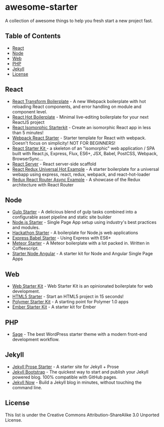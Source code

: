 # awesome-starter

A collection of awesome things to help you fresh start a new project fast.

## Table of Contents

<!-- START doctoc generated TOC please keep comment here to allow auto update -->
<!-- DON'T EDIT THIS SECTION, INSTEAD RE-RUN doctoc TO UPDATE -->


- [React](#react)
- [Node](#node)
- [Web](#web)
- [PHP](#php)
- [Jekyll](#jekyll)
- [License](#license)

<!-- END doctoc generated TOC please keep comment here to allow auto update -->

## React

- [React Transform Boilerplate](https://github.com/gaearon/react-transform-boilerplate) - A new Webpack boilerplate with hot reloading React components, and error handling on module and component level.
- [React Hot Boilerplate](https://github.com/gaearon/react-hot-boilerplate) - Minimal live-editing boilerplate for your next ReactJS project
- [React Isomorphic Starterkit](https://github.com/RickWong/react-isomorphic-starterkit) - Create an isomorphic React app in less than 5 minutes!
- [Webpack React Starter](https://github.com/webpack/react-starter) - Starter template for React with webpack. Doesn't focus on simplicity! NOT FOR BEGINNERS!
- [React Starter Kit ](https://github.com/kriasoft/react-starter-kit) - a skeleton of an "isomorphic" web application / SPA built with React.js, Express, Flux, ES6+, JSX, Babel, PostCSS, Webpack, BrowserSync...
- [React Server](https://github.com/egoist/react-server) - React server-side scaffold
- [React Redux Universal Hot Example](https://github.com/erikras/react-redux-universal-hot-example) - A starter boilerplate for a universal webapp using express, react, redux, webpack, and react-hot-loader
- [Redux React Router Async Example](https://github.com/emmenko/redux-react-router-async-example) - A showcase of the Redux architecture with React Router

## Node

- [Gulp Starter](https://github.com/vigetlabs/gulp-starter) - A delicious blend of gulp tasks combined into a configurable asset pipeline and static site builder
- [Node.js Starter](https://github.com/rickyrauch/nodejs-starter) - Single Page App setup using industry's best practices and modules.
- [Hackathon Starter](https://github.com/sahat/hackathon-starter) - A boilerplate for Node.js web applications
- [Express Babel Starter](https://github.com/egoist/express-babel-starter) - Using Express with ES6+
- [Meteor Starter](https://github.com/yogiben/meteor-starter) - A Meteor boilerplate with a lot packed in. Written in Coffeescript.
- [Starter Node Angular](https://github.com/scotch-io/starter-node-angular) - A starter kit for Node and Angular Single Page Apps

## Web

- [Web Starter Kit](https://github.com/google/web-starter-kit) - Web Starter Kit is an opinionated boilerplate for web development.
- [HTML5 Starter](https://github.com/joomlapro/starter) - Start an HTML5 project in 15 seconds!
- [Polymer Starter Kit](https://github.com/PolymerElements/polymer-starter-kit) - A starting point for Polymer 1.0 apps
- [Ember Starter Kit](https://github.com/emberjs/starter-kit) - A starter kit for Ember

## PHP

- [Sage](https://github.com/roots/sage) - The best WordPress starter theme with a modern front-end development workflow.

## Jekyll

- [Jekyll Prose Starter](https://github.com/prose/starter) - A starter site for Jekyll + Prose
- [Jekyll Bootstrap](https://github.com/plusjade/jekyll-bootstrap) - The quickest way to start and publish your Jekyll powered blog. 100% compatible with GitHub pages.
- [Jekyll Now](https://github.com/barryclark/jekyll-now) - Build a Jekyll blog in minutes, without touching the command line.


## License

This list is under the Creative Commons Attribution-ShareAlike 3.0 Unported License.
